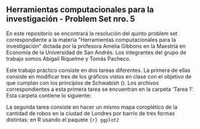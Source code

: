 ## Herramientas computacionales para la investigación - Problem Set nro. 5

En este repositorio se encontrará la resolución del quinto problem set correspondiente a la materia "Herramientas computacionales para la investigación" dictada por la profesora Amelia Gibbons en la Maestría en Economía de la Universidad de San Andrés. Los integrantes del grupo de trabajo somos Abigail Riquelme y Tomás Pacheco.

Este trabajo práctico consiste en dos tareas diferentes. La primera de ellas consiste en modificar tres de los gráficos vistos en clase con el objetivo de que cumplan con los principios de Schwabish (). Los archivos correspondientes a esta primera tarea se encuentran en la carpeta 'Tarea 1'. Esta carpeta contiene lo siguiente:

La segunda tarea consiste en hacer un mismo mapa coroplético de la cantidad de robos en la ciudad de Londres por barrio de tres formas distintas: en R usando el paquete  ```{r} ggplot2 ```
